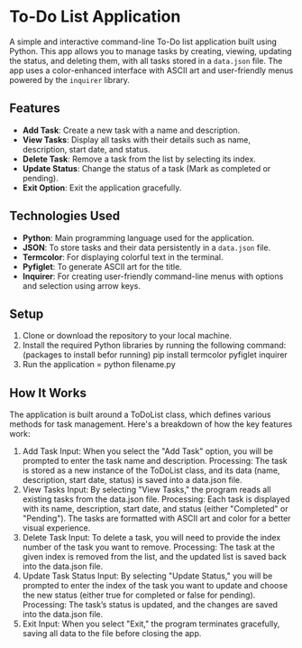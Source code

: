 # To-Do List Application

A simple and interactive command-line To-Do list application built using Python. This app allows you to manage tasks by creating, viewing, updating the status, and deleting them, with all tasks stored in a `data.json` file. The app uses a color-enhanced interface with ASCII art and user-friendly menus powered by the `inquirer` library.

## Features

- **Add Task**: Create a new task with a name and description.
- **View Tasks**: Display all tasks with their details such as name, description, start date, and status.
- **Delete Task**: Remove a task from the list by selecting its index.
- **Update Status**: Change the status of a task (Mark as completed or pending).
- **Exit Option**: Exit the application gracefully.

## Technologies Used

- **Python**: Main programming language used for the application.
- **JSON**: To store tasks and their data persistently in a `data.json` file.
- **Termcolor**: For displaying colorful text in the terminal.
- **Pyfiglet**: To generate ASCII art for the title.
- **Inquirer**: For creating user-friendly command-line menus with options and selection using arrow keys.

## Setup

1. Clone or download the repository to your local machine.
2. Install the required Python libraries by running the following command:
    (packages to install befor running)
   pip install termcolor pyfiglet inquirer
3. Run the application = python filename.py

## How It Works

The application is built around a ToDoList class, which defines various methods for task management. Here's a breakdown of how the key features work:

1. Add Task
Input: When you select the "Add Task" option, you will be prompted to enter the task name and description.
Processing: The task is stored as a new instance of the ToDoList class, and its data (name, description, start date, status) is saved into a data.json file.
2. View Tasks
Input: By selecting "View Tasks," the program reads all existing tasks from the data.json file.
Processing: Each task is displayed with its name, description, start date, and status (either "Completed" or "Pending"). The tasks are formatted with ASCII art and color for a better visual experience.
3. Delete Task
Input: To delete a task, you will need to provide the index number of the task you want to remove.
Processing: The task at the given index is removed from the list, and the updated list is saved back into the data.json file.
4. Update Task Status
Input: By selecting "Update Status," you will be prompted to enter the index of the task you want to update and choose the new status (either true for completed or false for pending).
Processing: The task’s status is updated, and the changes are saved into the data.json file.
5. Exit
Input: When you select "Exit," the program terminates gracefully, saving all data to the file before closing the app.
